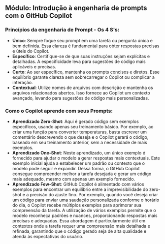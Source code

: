 ## Módulo: Introdução à engenharia de prompts com o GitHub Copilot

### Princípios da engenharia de Prompt - Os 4 S's:

- **Único**: Sempre foque seu prompt em uma tarefa ou pergunta única e bem definida. Essa clareza é fundamental para obter respostas precisas e úteis do Copilot.
- **Específico**: Certifique-se de que suas instruções sejam explícitas e detalhadas. A especificidade leva para sugestões de código mais aplicáveis e precisas.
- **Curto**: Ao ser específico, mantenha os prompts concisos e diretos. Esse equilíbrio garante clareza sem sobrecarregar o Copilot ou complicar a interação.
- **Contextual**: Utilize nomes de arquivos com descrição e mantenha os arquivos relacionados abertos. Isso fornece ao Copilot um contexto avançado, levando para sugestões de código mais personalizadas.

### Como o Copilot aprende com seus Prompts:

- **Aprendizado Zero-Shot**: Aqui é gerado código sem exemplos específicos, usando apenas seu treinamento básico. Por exemplo, ao criar uma função para converter temperaturas, basta escrever um comentário descrevendo o que deseja e o Copilot gerará o código, baseado em seu treinamento anterior, sem a necessidade de mais exemplos.
- **Aprendizado One-Shot**: Neste aprendizado, um único exemplo é fornecido para ajudar o modelo a gerar respostas mais contextuais. Este exemplo inicial ajuda a estabelecer um padrão ou contexto que o modelo pode seguir e expandir. Dessa forma, o GitHub Copilot consegue compreender melhor a tarefa desejada e gerar um código mais adequado, mesmo com apenas um exemplo fornecido.
- **Aprendizado Few-Shot**: GitHub Copilot é alimentado com vários exemplos para encontrar um equilíbrio entre a imprevisibilidade do zero-shot e a precisão do ajuste fino. Por exemplo, quando você deseja criar um código para enviar uma saudação personalizada conforme o horário do dia, o Copilot recebe múltiplos exemplos para aprimorar sua compreensão da tarefa.
  A utilização de vários exemplos permite que o modelo reconheça padrões e nuances, proporcionando respostas mais precisas e adequadas. Essa abordagem é particularmente útil em contextos onde a tarefa requer uma compreensão mais detalhada e refinada, garantindo que o código gerado seja de alta qualidade e atenda às expectativas do usuário.

